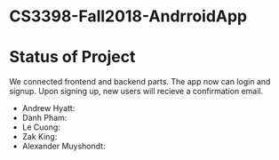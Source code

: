 # CS3398-Fall2018-AndrroidApp

# Status of Project
We connected frontend and backend parts. The app now can login and signup. Upon signing up, new users will recieve a confirmation email.
* Andrew Hyatt: 
* Danh Pham: 
* Le Cuong: 
* Zak King: 
* Alexander Muyshondt: 
